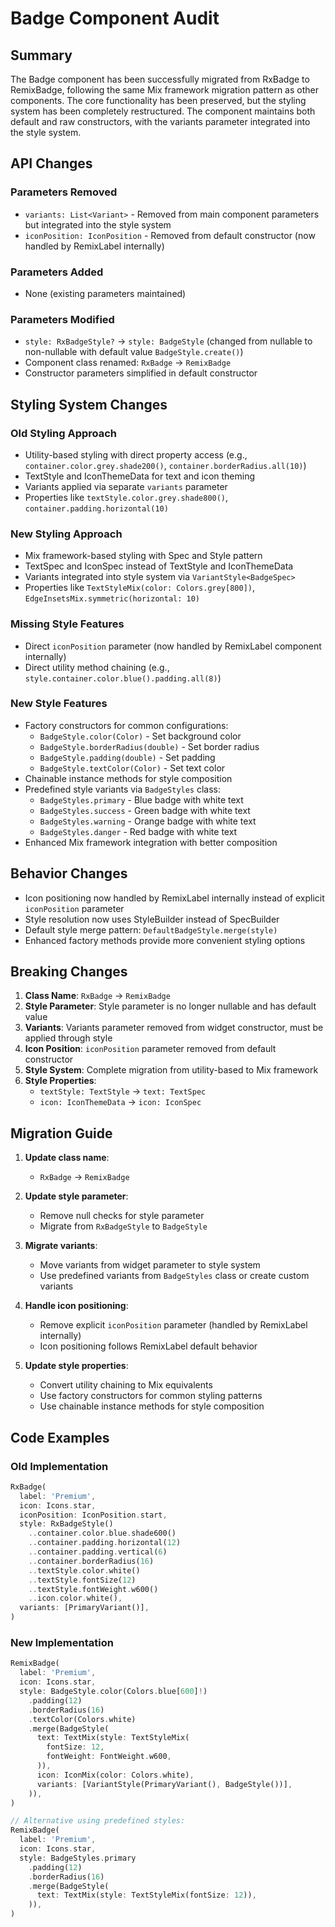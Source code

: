 # Badge Component Audit

## Summary
The Badge component has been successfully migrated from RxBadge to RemixBadge, following the same Mix framework migration pattern as other components. The core functionality has been preserved, but the styling system has been completely restructured. The component maintains both default and raw constructors, with the variants parameter integrated into the style system.

## API Changes

### Parameters Removed
- `variants: List<Variant>` - Removed from main component parameters but integrated into the style system
- `iconPosition: IconPosition` - Removed from default constructor (now handled by RemixLabel internally)

### Parameters Added  
- None (existing parameters maintained)

### Parameters Modified
- `style: RxBadgeStyle?` → `style: BadgeStyle` (changed from nullable to non-nullable with default value `BadgeStyle.create()`)
- Component class renamed: `RxBadge` → `RemixBadge`
- Constructor parameters simplified in default constructor

## Styling System Changes

### Old Styling Approach
- Utility-based styling with direct property access (e.g., `container.color.grey.shade200()`, `container.borderRadius.all(10)`)
- TextStyle and IconThemeData for text and icon theming
- Variants applied via separate `variants` parameter
- Properties like `textStyle.color.grey.shade800()`, `container.padding.horizontal(10)`

### New Styling Approach
- Mix framework-based styling with Spec and Style pattern
- TextSpec and IconSpec instead of TextStyle and IconThemeData
- Variants integrated into style system via `VariantStyle<BadgeSpec>`
- Properties like `TextStyleMix(color: Colors.grey[800])`, `EdgeInsetsMix.symmetric(horizontal: 10)`

### Missing Style Features
- Direct `iconPosition` parameter (now handled by RemixLabel component internally)
- Direct utility method chaining (e.g., `style.container.color.blue().padding.all(8)`)

### New Style Features
- Factory constructors for common configurations:
  - `BadgeStyle.color(Color)` - Set background color
  - `BadgeStyle.borderRadius(double)` - Set border radius
  - `BadgeStyle.padding(double)` - Set padding
  - `BadgeStyle.textColor(Color)` - Set text color
- Chainable instance methods for style composition
- Predefined style variants via `BadgeStyles` class:
  - `BadgeStyles.primary` - Blue badge with white text
  - `BadgeStyles.success` - Green badge with white text
  - `BadgeStyles.warning` - Orange badge with white text
  - `BadgeStyles.danger` - Red badge with white text
- Enhanced Mix framework integration with better composition

## Behavior Changes
- Icon positioning now handled by RemixLabel internally instead of explicit `iconPosition` parameter
- Style resolution now uses StyleBuilder instead of SpecBuilder
- Default style merge pattern: `DefaultBadgeStyle.merge(style)`
- Enhanced factory methods provide more convenient styling options

## Breaking Changes
1. **Class Name**: `RxBadge` → `RemixBadge`
2. **Style Parameter**: Style parameter is no longer nullable and has default value
3. **Variants**: Variants parameter removed from widget constructor, must be applied through style
4. **Icon Position**: `iconPosition` parameter removed from default constructor
5. **Style System**: Complete migration from utility-based to Mix framework
6. **Style Properties**: 
   - `textStyle: TextStyle` → `text: TextSpec` 
   - `icon: IconThemeData` → `icon: IconSpec`

## Migration Guide
1. **Update class name**: 
   - `RxBadge` → `RemixBadge`

2. **Update style parameter**:
   - Remove null checks for style parameter
   - Migrate from `RxBadgeStyle` to `BadgeStyle`

3. **Migrate variants**:
   - Move variants from widget parameter to style system
   - Use predefined variants from `BadgeStyles` class or create custom variants

4. **Handle icon positioning**:
   - Remove explicit `iconPosition` parameter (handled by RemixLabel internally)
   - Icon positioning follows RemixLabel default behavior

5. **Update style properties**:
   - Convert utility chaining to Mix equivalents
   - Use factory constructors for common styling patterns
   - Use chainable instance methods for style composition

## Code Examples

### Old Implementation
```dart
RxBadge(
  label: 'Premium',
  icon: Icons.star,
  iconPosition: IconPosition.start,
  style: RxBadgeStyle()
    ..container.color.blue.shade600()
    ..container.padding.horizontal(12)
    ..container.padding.vertical(6)
    ..container.borderRadius(16)
    ..textStyle.color.white()
    ..textStyle.fontSize(12)
    ..textStyle.fontWeight.w600()
    ..icon.color.white(),
  variants: [PrimaryVariant()],
)
```

### New Implementation  
```dart
RemixBadge(
  label: 'Premium',
  icon: Icons.star,
  style: BadgeStyle.color(Colors.blue[600]!)
    .padding(12)
    .borderRadius(16)
    .textColor(Colors.white)
    .merge(BadgeStyle(
      text: TextMix(style: TextStyleMix(
        fontSize: 12,
        fontWeight: FontWeight.w600,
      )),
      icon: IconMix(color: Colors.white),
      variants: [VariantStyle(PrimaryVariant(), BadgeStyle())],
    )),
)

// Alternative using predefined styles:
RemixBadge(
  label: 'Premium',
  icon: Icons.star,
  style: BadgeStyles.primary
    .padding(12)
    .borderRadius(16)
    .merge(BadgeStyle(
      text: TextMix(style: TextStyleMix(fontSize: 12)),
    )),
)
```
